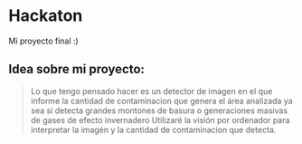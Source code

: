 # Hackaton
Mi proyecto final :)

## Idea sobre mi proyecto:
> Lo que tengo pensado hacer es un detector de imagen en el que informe la cantidad de contaminacion que genera el área analizada ya sea si detecta grandes montones de basura o generaciones masivas de gases de efecto invernadero
> Utilizaré la visión por ordenador para interpretar la imagén y la cantidad de contaminacion que detecta.
